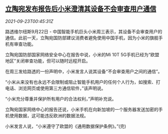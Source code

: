 <!--1632358863000-->
[立陶宛发布报告后小米澄清其设备不会审查用户通信](https://cn.reuters.com/article/lithuaniaxiaomi-0922-wedn-idCNKBS2GJ00V)
------

<div><i>2021-09-23T00:45:31Z</i></div><p>路透维尔纽斯9月22日 - 中国智能手机巨头小米周三表示，其设备不会审查用户的通信。此前一天，立陶宛国防部建议消费者避免使用中国手机，因为小米的旗舰手机有审查功能。</p><p>立陶宛国防部国家网络安全中心在报告中说，小米的Mi 10T 5G手机已经为“欧盟地区”关闭审查功能，但可以随时远程开启。</p><p>在周三发给路透的一份声明中，小米发言人说其设备“不会审查用户之间的通信”。</p><p>“小米从来没有也永远不会限制或阻止智能手机用户的任何个人行为，如搜索、打电话、浏览网页或使用第三方通信软件，”该声明说。</p><p>“小米充分尊重并保护所有用户的合法权利，”声明补充说。</p><p>立陶宛国家网络中心的报告还说，小米手机在向新加坡的一个服务器发送加密的手机使用数据，这可能违反欧洲的数据法规。</p><p>小米发言人说，“小米遵守了欧盟的《通用数据保护条例》。”(完)</p>
